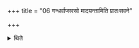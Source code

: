 +++
title = "06 गन्धर्वाप्सरसो मादयन्तामिति प्रातःसवने"

+++

<details><summary>थिते</summary>

गन्धर्वाप्सरसो मादयन्तामिति प्रातःसवने ६
</details>
